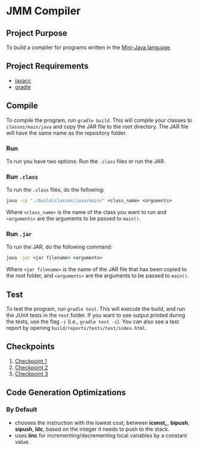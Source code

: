 # JMM Compiler

## Project Purpose
To build a compiler for programs written in the [Mini-Java language](https://cs.fit.edu/~ryan/cse4251/mini_java_grammar.html). 

## Project Requirements
* [javacc](https://git.fe.up.pt/compilers2021/comp2021-1a/-/tree/javacc)
* [gradle](https://gradle.org/install/)

## Compile
To compile the program, run ``gradle build``. This will compile your classes to ``classes/main/java`` and copy the JAR file to the root directory. The JAR file will have the same name as the repository folder.

### Run

To run you have two options: Run the ``.class`` files or run the JAR.

### Run ``.class``

To run the ``.class`` files, do the following:

```cmd
java -cp "./build/classes/java/main/" <class_name> <arguments>
```

Where ``<class_name>`` is the name of the class you want to run and ``<arguments>`` are the arguments to be passed to ``main()``.

### Run ``.jar``

To run the JAR, do the following command:

```cmd
java -jar <jar filename> <arguments>
```

Where ``<jar filename>`` is the name of the JAR file that has been copied to the root folder, and ``<arguments>`` are the arguments to be passed to ``main()``.

## Test

To test the program, run ``gradle test``. This will execute the build, and run the JUnit tests in the ``test`` folder. If you want to see output printed during the tests, use the flag ``-i`` (i.e., ``gradle test -i``).
You can also see a test report by opening ``build/reports/tests/test/index.html``.

## Checkpoints
1. [Checkpoint 1](https://git.fe.up.pt/compilers2021/comp2021-1a/-/wikis/Checkpoint-1)
2. [Checkpoint 2](https://git.fe.up.pt/compilers2021/comp2021-1a/-/wikis/Checkpoint-2)
3. [Checkpoint 3](#)

## Code Generation Optimizations
### By Default
- chooses the instruction with the lowest cost, between **iconst_**, **bipush**, **sipush**, **ldc**, based on the integer it needs to push to the stack.
- uses **iinc** for incrementing/decrementing local variables by a constant value.